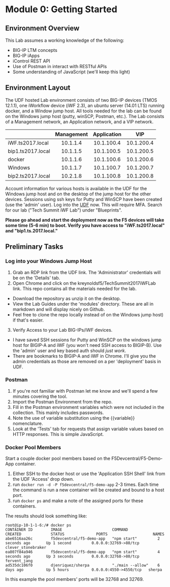 # Module 0: Getting Started

## Environment Overview

This Lab assumes a working knowledge of the following:
- BIG-IP LTM concepts
- BIG-IP iApps
- iControl REST API
- Use of Postman in interact with RESTful APIs
- Some understanding of JavaScript (we'll keep this light)

## Environment Layout
The UDF hosted Lab environment consists of two BIG-IP devices (TMOS 12.1.1), one iWorkflow device (iWF 2.3), an ubuntu server (14.01 LTS) running docker, and a Window jump host. All tools needed for the lab can be found on the Windows jump host (putty, winSCP, Postman, etc.). The Lab consists of a Management network, an Application network, and a VIP network. 

|               | Management | Application | VIP   |
| ------------- |:-----------:|:----------:|:-----:|
| iWF.ts2017.local  | 10.1.1.4     | 10.1.100.4 | 10.1.200.4     |
| bip1.ts2017.local | 10.1.1.5     | 10.1.100.5 | 10.1.200.5     |
| docker            | 10.1.1.6     | 10.1.100.6 | 10.1.200.6     |
| Windows           | 10.1.1.7     | 10.1.100.7 | 10.1.200.7     |
| bip2.ts2017.local | 10.2.1.8     | 10.1.100.8 | 10.1.200.8     |

Account information for various hosts is available in the UDF for the Windows jump host and on the desktop of the jump host for the other devices. Sessions using ssh keys for Putty and WinSCP have been created (use the 'admin' user). Log into the [UDF](https://udf.f5.com) now. This will require MFA. Search for our lab ("Tech Summit iWF Lab") under "Blueprints".

**Please go ahead and start the deployment now as the F5 devices will take some time (5-6 min) to boot. Verify you have access to "iWF.ts2017.local" and "bip1.ts.2017.local."**

## Preliminary Tasks
### Log into your Windows Jump Host
1. Grab an RDP link from the UDF link. The 'Administrator' credentials will be on the 'Details' tab.
2. Open Chrome and click on the kreynoldsf5/TechSummit2017iWFLab link. This repo contains all the materials needed for the lab.
  * Download the repository as unzip it on the desktop.
  * View the Lab Guides under the 'modules' directory. These are all in markdown and will display nicely on Github. 
  * Feel free to clone the repo locally instead of on the Windows jump host) if that's easier.
3. Verify Access to your Lab BIG-IPs/iWF devices. 
  * I have saved SSH sessions for Putty and WinSCP on the windows jump host for BIGIP-A and iWF (you won't need SSH access to BIGIP-B). Use the 'admin' user and key based auth should _just work_.
 * There are bookmarks to BIGIP-A and iWF in Chrome. I'll give you the admin credentials as those are removed on a per 'deployment' basis in UDF. 

### Postman
1. If you're not familiar with Postman let me know and we'll spend a few minutes covering the tool.
2. Import the Postman Environment from the repo.
3. Fill in the Postman environment variables which were not included in the collection. This mainly includes passwords.
4. Note the use of variable substitution using the {{variable}} nomenclature.
5. Look at the 'Tests' tab for requests that assign variable values based on HTTP responses. This is simple JavaScript.

### Docker Pool Members
Start a couple docker pool members based on the F5Devcentral/F5-Demo-App container. 
1. Either SSH to the docker host or use the 'Application SSH Shell' link from the UDF 'Access' drop down.
2. run ```docker run -d -P f5devcentral/f5-demo-app``` 2-3 times. Each time the command is run a new container will be created and bound to a host port.
3. run ```docker ps``` and make a note of the assigned ports for these containers.

The results should look something like:
```
root@ip-10-1-1-6:/# docker ps
CONTAINER ID        IMAGE                      COMMAND             CREATED             STATUS              PORTS                    NAMES
abe6516aa26c        f5devcentral/f5-demo-app   "npm start"         2 seconds ago       Up 1 second         0.0.0.0:32769->80/tcp    clever_stonebraker
ea807f84a946        f5devcentral/f5-demo-app   "npm start"         4 seconds ago       Up 3 seconds        0.0.0.0:32768->80/tcp    fervent_jang
ad535dc106f0        djenriquez/sherpa          "./main --allow"    6 days ago          Up 5 hours          0.0.0.0:4550->4550/tcp   sherpa
```
In this example the pool members' ports will be 32768 and 32769.







